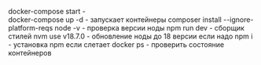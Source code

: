 docker-compose start   -   
docker-compose up -d   -  запускает контейнеры
composer install --ignore-platform-reqs
node -v   - проверка версии ноды
npm run dev  - сборщик стилей
nvm use v18.7.0   -  обновление ноды до 18 версии если надо
npm i   -  установка npm если слетает
docker ps - проверить состояние контейнеров
